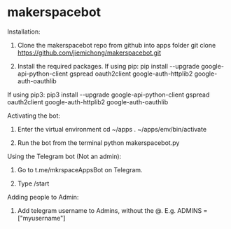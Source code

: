 # makerspacebot
Installation:
1. Clone the makerspacebot repo from github into apps folder
git clone https://github.com/jiemichong/makerspacebot.git

2. Install the required packages.
If using pip:
pip install --upgrade google-api-python-client gspread oauth2client google-auth-httplib2 google-auth-oauthlib

If using pip3:
pip3 install --upgrade google-api-python-client gspread oauth2client google-auth-httplib2 google-auth-oauthlib

Activating the bot:
1. Enter the virtual environment
cd ~/apps
. ~/apps/env/bin/activate

2. Run the bot from the terminal
python makerspacebot.py


Using the Telegram bot (Not an admin):
1. Go to t.me/mkrspaceAppsBot on Telegram.

2. Type /start

Adding people to Admin: 
1. Add telegram username to Admins, without the @. E.g. ADMINS = ["myusername"]


